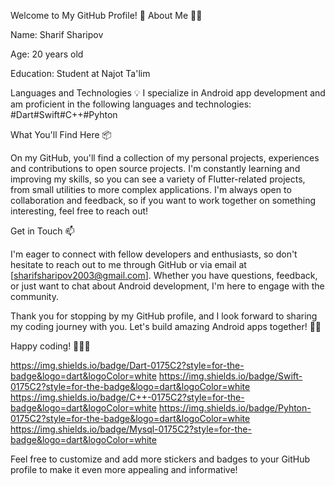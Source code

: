 Welcome to My GitHub Profile! 🚀
About Me 🧑‍💻

Name: Sharif Sharipov

Age: 20 years old

Education: Student at Najot Ta'lim

Languages and Technologies 💡 I specialize in Android app development and am proficient in the following languages and technologies:
#Dart#Swift#C++#Pyhton

What You'll Find Here 📦

On my GitHub, you'll find a collection of my personal projects, experiences and contributions to open source projects. I'm constantly learning and improving my skills, so you can see a variety of Flutter-related projects, from small utilities to more complex applications. I'm always open to collaboration and feedback, so if you want to work together on something interesting, feel free to reach out!

Get in Touch 📫

I'm eager to connect with fellow developers and enthusiasts, so don't hesitate to reach out to me through GitHub or via email at [sharifsharipov2003@gmail.com]. Whether you have questions, feedback, or just want to chat about Android development, I'm here to engage with the community.

Thank you for stopping by my GitHub profile, and I look forward to sharing my coding journey with you. Let's build amazing Android apps together! 🚀📱

Happy coding! 🤖👨‍💻

https://img.shields.io/badge/Dart-0175C2?style=for-the-badge&logo=dart&logoColor=white
https://img.shields.io/badge/Swift-0175C2?style=for-the-badge&logo=dart&logoColor=white
https://img.shields.io/badge/C++-0175C2?style=for-the-badge&logo=dart&logoColor=white
https://img.shields.io/badge/Pyhton-0175C2?style=for-the-badge&logo=dart&logoColor=white
https://img.shields.io/badge/Mysql-0175C2?style=for-the-badge&logo=dart&logoColor=white


Feel free to customize and add more stickers and badges to your GitHub profile to make it even more appealing and informative!


